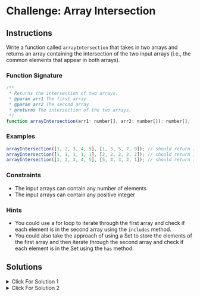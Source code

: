 # Challenge: Array Intersection

## Instructions

Write a function called `arrayIntersection` that takes in two arrays and returns an array containing the intersection of the two input arrays (i.e., the common elements that appear in both arrays).

### Function Signature

```js
/**
 * Returns the intersection of two arrays.
 * @param arr1 The first array.
 * @param arr2 The second array.
 * @returns The intersection of the two arrays.
 */
function arrayIntersection(arr1: number[], arr2: number[]): number[];
```

### Examples

```js
arrayIntersection([1, 2, 3, 4, 5], [1, 3, 5, 7, 9]); // should return [1, 3, 5]
arrayIntersection([1, 1, 1, 1, 1], [2, 2, 2, 2, 2]); // should return []
arrayIntersection([1, 2, 3, 4, 5], [5, 4, 3, 2, 1]); // should return [1, 2, 3, 4, 5]
```

### Constraints

- The input arrays can contain any number of elements
- The input arrays can contain any positive integer

### Hints

- You could use a for loop to iterate through the first array and check if each element is in the second array using the `includes` method.
- You could also take the approach of using a Set to store the elements of the first array and then iterate through the second array and check if each element is in the Set using the `has` method.

## Solutions

<details markdown="1">
  <summary>Click For Solution 1</summary>

```js
export function arrayIntersection(arr1: unknown[], arr2: unknown[]): unknown[] {
  const intersection: unknown[] = [];

  for (let i = 0; i < arr1.length; i++) {
    if (arr2.includes(arr1[i]) && !intersection.includes(arr1[i])) {
      intersection.push(arr1[i]);
    }
  }

  return intersection;
}
```

### Explanation

- Iterate through the first array
- For each element, check if it is in the second array using the `includes` method
- If it is, check if it is already in the intersection array using the `includes` method
- If it is not, push it into the intersection array
- Return the intersection array

</details>

<details markdown="1">
  <summary>Click For Solution 2</summary>

In this solution, we will use a Set. A Set is a data structure that stores unique values. We will have a section on maps and sets later. If you are not familiar with sets, that is fine. You can still follow along with this solution.

```js
export function arrayIntersection(arr1: unknown[], arr2: unknown[]): unknown[] {
  const set1 = new Set(arr1);
  const intersection = [];

  for (let num of arr2) {
    if (set1.has(num)) {
      intersection.push(num);
    }
  }

  return intersection;
}
```

### Explanation

- Create a new Set from the first array
- Iterate through the second array and check if each element is in the set using the `has` method
- If it is, push it into the intersection array
- Return the intersection array

</details>
